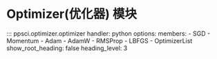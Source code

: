 # Optimizer(优化器) 模块

::: ppsci.optimizer.optimizer
    handler: python
    options:
      members:
        - SGD
        - Momentum
        - Adam
        - AdamW
        - RMSProp
        - LBFGS
        - OptimizerList
      show_root_heading: false
      heading_level: 3
